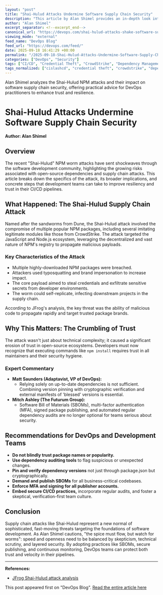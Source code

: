 ```yaml
---
layout: "post"
title: "Shai-Hulud Attacks Undermine Software Supply Chain Security"
description: "This article by Alan Shimel provides an in-depth look into the Shai-Hulud NPM worm attack and its significant impact on software supply chain security within modern DevOps practices. The piece explores the mechanisms of the supply chain attack, the erosion of trust in open-source environments, and actionable strategies for defending against similar threats. Expert perspectives are included, highlighting the urgent need for SBOMs, secure CI/CD workflows, and a zero-trust mindset in software development."
author: "Alan Shimel"
excerpt_separator: <!--excerpt_end-->
canonical_url: "https://devops.com/shai-hulud-attacks-shake-software-supply-chain-security-confidence/"
viewing_mode: "external"
feed_name: "DevOps Blog"
feed_url: "https://devops.com/feed/"
date: 2025-09-18 16:41:29 +00:00
permalink: "/2025-09-18-Shai-Hulud-Attacks-Undermine-Software-Supply-Chain-Security.html"
categories: ["DevOps", "Security"]
tags: ["CI/CD", "Credential Theft", "CrowdStrike", "Dependency Management", "DevOps", "DevOps Security", "JavaScript Security", "Multi Factor Authentication", "npm", "Open Source Security", "Package Signing", "Posts", "SBOM", "Secure Software Development", "Security", "Shai Hulud", "Social Facebook", "Social LinkedIn", "Social X", "Software Bill Of Materials", "Software Supply Chain", "Supply Chain Attack", "Worm Attack"]
tags_normalized: ["cislashcd", "credential theft", "crowdstrike", "dependency management", "devops", "devops security", "javascript security", "multi factor authentication", "npm", "open source security", "package signing", "posts", "sbom", "secure software development", "security", "shai hulud", "social facebook", "social linkedin", "social x", "software bill of materials", "software supply chain", "supply chain attack", "worm attack"]
---
```


Alan Shimel analyzes the Shai-Hulud NPM attacks and their impact on software supply chain security, offering practical advice for DevOps practitioners to enhance trust and resilience.<!--excerpt_end-->

# Shai-Hulud Attacks Undermine Software Supply Chain Security

**Author: Alan Shimel**

## Overview

The recent "Shai-Hulud" NPM worm attacks have sent shockwaves through the software development community, highlighting the growing risks associated with open-source dependencies and supply chain attacks. This article breaks down the specifics of the attack, its broader implications, and concrete steps that development teams can take to improve resiliency and trust in their CI/CD pipelines.

## What Happened: The Shai-Hulud Supply Chain Attack

Named after the sandworms from Dune, the Shai-Hulud attack involved the compromise of multiple popular NPM packages, including several imitating legitimate modules like those from CrowdStrike. The attack targeted the JavaScript and Node.js ecosystem, leveraging the decentralized and vast nature of NPM's registry to propagate malicious payloads.

### Key Characteristics of the Attack

- Multiple highly-downloaded NPM packages were breached.
- Attackers used typosquatting and brand impersonation to increase impact.
- The core payload aimed to steal credentials and exfiltrate sensitive secrets from developer environments.
- The worm could self-replicate, infecting downstream projects in the supply chain.

According to JFrog's analysis, the key threat was the ability of malicious code to propagate rapidly and target trusted package brands.

## Why This Matters: The Crumbling of Trust

The attack wasn't just about technical complexity; it caused a significant erosion of trust in open-source ecosystems. Developers must now recognize that executing commands like `npm install` requires trust in all maintainers and their security hygiene.

### Expert Commentary

- **Matt Saunders (Adaptavist, VP of DevOps):**
  - Relying solely on up-to-date dependencies is not sufficient. Combining version pinning with cryptographic verification and external manifests of 'blessed' versions is essential.
- **Mitch Ashley (The Futurum Group):**
  - Software Bill of Materials (SBOMs), multi-factor authentication (MFA), signed package publishing, and automated regular dependency audits are no longer optional for teams serious about security.

## Recommendations for DevOps and Development Teams

- **Do not blindly trust package names or popularity.**
- **Use dependency auditing tools** to flag suspicious or unexpected changes.
- **Pin and verify dependency versions** not just through package.json but cryptographically.
- **Demand and publish SBOMs** for all business-critical codebases.
- **Enforce MFA and signing for all publisher accounts.**
- **Embed secure CI/CD practices,** incorporate regular audits, and foster a skeptical, verification-first team culture.

## Conclusion

Supply chain attacks like Shai-Hulud represent a new normal of sophisticated, fast-moving threats targeting the foundations of software development. As Alan Shimel cautions, "the spice must flow, but watch for worms": speed and openness need to be balanced by skepticism, technical scrutiny, and layered security. By adopting practices like SBOMs, secure publishing, and continuous monitoring, DevOps teams can protect both trust and velocity in their pipelines.

---

**References:**

- [JFrog Shai-Hulud attack analysis](https://jfrog.com/blog/shai-hulud-npm-supply-chain-attack-new-compromised-packages-detected/)

This post appeared first on "DevOps Blog". [Read the entire article here](https://devops.com/shai-hulud-attacks-shake-software-supply-chain-security-confidence/)
